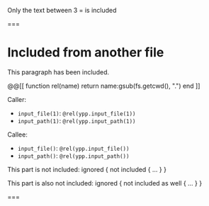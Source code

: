 Only the text between 3 = is included

===
# Included from another file

This paragraph has been included.

@@[[
    function rel(name) return name:gsub(fs.getcwd(), ".") end
]]

Caller:

- `input_file(1)`: `@rel(ypp.input_file(1))`
- `input_path(1)`: `@rel(ypp.input_path(1))`

Callee:

- `input_file()`: `@rel(ypp.input_file())`
- `input_path()`: `@rel(ypp.input_path())`

This part is not included: ignored {
    not included { ... }
}

This part is also not included: ignored {
    not included as well { ... }
}

===
